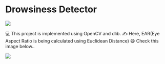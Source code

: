 # Drowsiness Detector

![](https://imgur.com/SHexBuV.png)

💻 This project is implemented using OpenCV and dlib.
✍️ Here, EAR(Eye Aspect Ratio is being calculated using Euclidean Distance)
😄 Check this image below..

![](https://imgur.com/nT44nS2.jpg)
